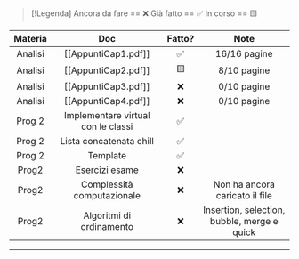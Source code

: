 
> [!Legenda]
> Ancora da fare == ❌ 
> Già fatto == ✅
> In corso == 🟨
> 

| Materia |                Doc                 | Fatto? |                    Note                     |
| :-----: | :--------------------------------: | :----: | :-----------------------------------------: |
| Analisi |        [[AppuntiCap1.pdf]]         |   ✅    |                16/16 pagine                 |
| Analisi |        [[AppuntiCap2.pdf]]         |   🟨   |                 8/10 pagine                 |
| Analisi |        [[AppuntiCap3.pdf]]         |   ❌    |                 0/10 pagine                 |
| Analisi |        [[AppuntiCap4.pdf]]         |   ❌    |                 0/10 pagine                 |
| Prog 2  | Implementare virtual con le classi |   ✅    |                                             |
| Prog 2  |      Lista concatenata chill       |   ✅    |                                             |
| Prog 2  |              Template              |   ✅    |                                             |
|  Prog2  |           Esercizi esame           |   ❌    |                                             |
|  Prog2  |     Complessità computazionale     |   ❌    |       Non ha ancora caricato il file        |
|  Prog2  |      Algoritmi di ordinamento      |   ❌    | Insertion, selection, bubble, merge e quick |


---

